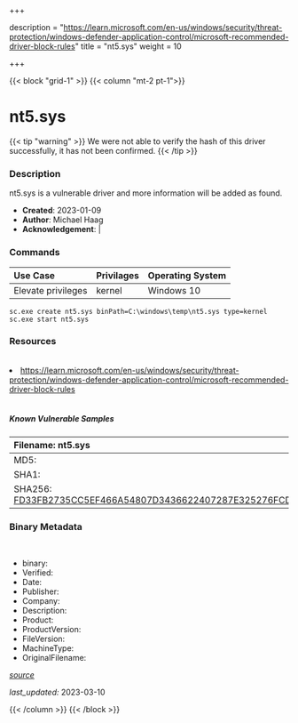 +++

description = "https://learn.microsoft.com/en-us/windows/security/threat-protection/windows-defender-application-control/microsoft-recommended-driver-block-rules"
title = "nt5.sys"
weight = 10

+++


{{< block "grid-1" >}}
{{< column "mt-2 pt-1">}}




# nt5.sys 


{{< tip "warning" >}}
We were not able to verify the hash of this driver successfully, it has not been confirmed.
{{< /tip >}}




### Description


nt5.sys is a vulnerable driver and more information will be added as found.


- **Created**: 2023-01-09
- **Author**: Michael Haag
- **Acknowledgement**:  | [](https://twitter.com/)

### Commands

| Use Case | Privilages | Operating System | 
|:---- | ---- | ---- |
| Elevate privileges | kernel | Windows 10 |

```
sc.exe create nt5.sys binPath=C:\windows\temp\nt5.sys type=kernel
sc.exe start nt5.sys
```

### Resources
<br>


<li><a href=" https://learn.microsoft.com/en-us/windows/security/threat-protection/windows-defender-application-control/microsoft-recommended-driver-block-rules"> https://learn.microsoft.com/en-us/windows/security/threat-protection/windows-defender-application-control/microsoft-recommended-driver-block-rules</a></li>


<br>


##### Known Vulnerable Samples

| Filename: nt5.sys |
|:---- |
|MD5: <a href="https://www.virustotal.com/gui/file/{&#39;Filename&#39;: &#39;nt5.sys&#39;, &#39;MD5&#39;: &#39;&#39;, &#39;SHA1&#39;: &#39;&#39;, &#39;SHA256&#39;: &#39;FD33FB2735CC5EF466A54807D3436622407287E325276FCD3ED1290C98BD0533&#39;}"></a>|
|SHA1: <a href="https://www.virustotal.com/gui/file/{&#39;Filename&#39;: &#39;nt5.sys&#39;, &#39;MD5&#39;: &#39;&#39;, &#39;SHA1&#39;: &#39;&#39;, &#39;SHA256&#39;: &#39;FD33FB2735CC5EF466A54807D3436622407287E325276FCD3ED1290C98BD0533&#39;}"></a>|
|SHA256: <a href="https://www.virustotal.com/gui/file/{&#39;Filename&#39;: &#39;nt5.sys&#39;, &#39;MD5&#39;: &#39;&#39;, &#39;SHA1&#39;: &#39;&#39;, &#39;SHA256&#39;: &#39;FD33FB2735CC5EF466A54807D3436622407287E325276FCD3ED1290C98BD0533&#39;}">FD33FB2735CC5EF466A54807D3436622407287E325276FCD3ED1290C98BD0533</a>|




### Binary Metadata
<br>

- binary: 
- Verified: 
- Date: 
- Publisher: 
- Company: 
- Description: 
- Product: 
- ProductVersion: 
- FileVersion: 
- MachineType: 
- OriginalFilename: 

[*source*](https://github.com/magicsword-io/LOLDrivers/tree/main/yaml/nt5.sys.yml)

*last_updated:* 2023-03-10


{{< /column >}}
{{< /block >}}
